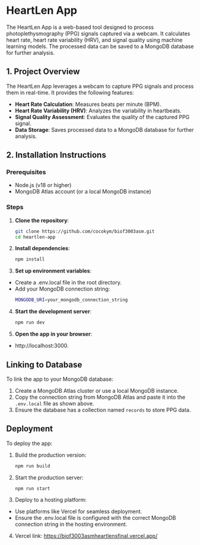 # HeartLen App

The HeartLen App is a web-based tool designed to process photoplethysmography (PPG) signals captured via a webcam. It calculates heart rate, heart rate variability (HRV), and signal quality using machine learning models. The processed data can be saved to a MongoDB database for further analysis.

## 1. Project Overview

The HeartLen App leverages a webcam to capture PPG signals and process them in real-time. It provides the following features:

- **Heart Rate Calculation**: Measures beats per minute (BPM).
- **Heart Rate Variability (HRV)**: Analyzes the variability in heartbeats.
- **Signal Quality Assessment**: Evaluates the quality of the captured PPG signal.
- **Data Storage**: Saves processed data to a MongoDB database for further analysis.

## 2. Installation Instructions
### Prerequisites
- Node.js (v18 or higher)
- MongoDB Atlas account (or a local MongoDB instance)

### Steps
1. **Clone the repository**:
   ```bash
   git clone https://github.com/cocokym/biof3003asm.git
   cd heartlen-app

2. **Install dependencies**:
   ```bash
   npm install 

3. **Set up environment variables**:
- Create a .env.local file in the root directory.
- Add your MongoDB connection string:
  ```bash
  MONGODB_URI=your_mongodb_connection_string
4. **Start the development server**:
   ```bash
   npm run dev

5. **Open the app in your browser**:
-  http://localhost:3000.

## Linking to Database
To link the app to your MongoDB database:
1. Create a MongoDB Atlas cluster or use a local MongoDB instance.
2. Copy the connection string from MongoDB Atlas and paste it into the `.env.local` file as shown above.
3. Ensure the database has a collection named `records` to store PPG data.

## Deployment
To deploy the app:
1. Build the production version:
   ```bash
   npm run build
2. Start the production server:
   ```bash
   npm run start
3. Deploy to a hosting platform:
- Use platforms like Vercel for seamless deployment.
- Ensure the .env.local file is configured with the correct MongoDB connection string in the hosting environment.
4. Vercel link: https://biof3003asmheartlensfinal.vercel.app/
